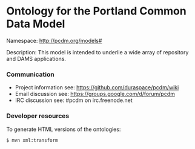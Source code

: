# Ontology for the Portland Common Data Model

Namespace: http://pcdm.org/models#

Description: This model is intended to underlie a wide array of repository and DAMS applications.

### Communication
* Project information see: https://github.com/duraspace/pcdm/wiki
* Email discussion see: https://groups.google.com/d/forum/pcdm
* IRC discussion see: #pcdm on irc.freenode.net

### Developer resources
To generate HTML versions of the ontologies:

```sh
$ mvn xml:transform
```
